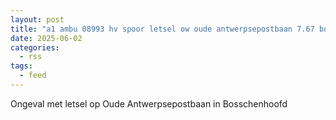 ```yaml
---
layout: post
title: "a1 ambu 08993 hv spoor letsel ow oude antwerpsepostbaan 7.67 bosschenhoofd rit 170125 regio 20"
date: 2025-06-02
categories: 
  - rss
tags: 
  - feed
---
```


Ongeval met letsel op Oude Antwerpsepostbaan in Bosschenhoofd

